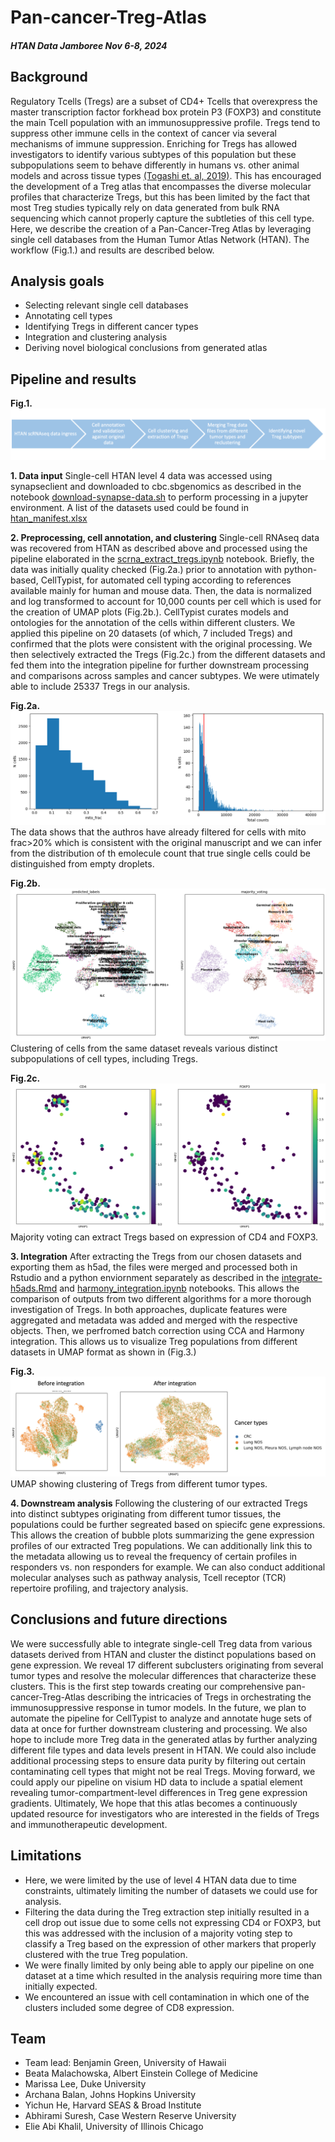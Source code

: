 # Pan-cancer-Treg-Atlas
##### HTAN Data Jamboree Nov 6-8, 2024
## Background
Regulatory Tcells (Tregs) are a subset of CD4+ Tcells that overexpress the master transcription factor forkhead box protein P3 (FOXP3) and constitute the main Tcell population with an immunosuppressive profile. Tregs tend to suppress other immune cells in the context of cancer via several mechanisms of immune suppression. Enriching for Tregs has allowed investigators to identify various subtypes of this population but these subpopulations seem to behave differently in humans vs. other animal models and across tissue types [(Togashi et. al, 2019)](https://www.nature.com/articles/s41571-019-0175-7). This has encouraged the development of a Treg atlas that encompasses the diverse molecular profiles that characterize Tregs, but this has been limited by the fact that most Treg studies typically rely on data generated from bulk RNA sequencing which cannot properly capture the subtleties of this cell type. Here, we describe the creation of a Pan-Cancer-Treg Atlas by leveraging single cell databases from the Human Tumor Atlas Network (HTAN). The workflow (Fig.1.) and results are described below.
## Analysis goals
- Selecting relevant single cell databases
- Annotating cell types
- Identifying Tregs in different cancer types
- Integration and clustering analysis
- Deriving novel biological conclusions from generated atlas

## Pipeline and results
**Fig.1.**
![Alt Text](workflow.png)

**1. Data input**
Single-cell HTAN level 4 data was accessed using synapseclient and downloaded to cbc.sbgenomics as described in the notebook [download-synapse-data.sh](download-synpase-data.sh) to perform processing in a jupyter environment. A list of the datasets used could be found in [htan_manifest.xlsx](htan_manifest.xlsx)

**2. Preprocessing, cell annotation, and clustering**
Single-cell RNAseq data was recovered from HTAN as described above and processed using the pipeline elaborated in the [scrna_extract_tregs.ipynb](scrna_extract_tregs.ipynb) notebook. Briefly, the data was initially quality checked (Fig.2a.) prior to annotation with python-based, CellTypist, for automated cell typing according to references available mainly for human and mouse data. Then, the data is normalized and log transformed to account for 10,000 counts per cell which is used for the creation of UMAP plots (Fig.2b.). CellTypist curates models and ontologies for the annotation of the cells within different clusters. We applied this pipeline on 20 datasets (of which, 7 included Tregs) and confirmed that the plots were consistent with the original processing. We then selectively extracted the Tregs (Fig.2c.) from the different datasets and fed them into the integration pipeline for further downstream processing and comparisons across samples and cancer subtypes. We were utimately able to include 25337 Tregs in our analysis.

**Fig.2a.**
![Alt Text](qc.png)
The data shows that the authros have already filtered for cells with mito frac>20% which is consistent with the original manuscript and we can infer from the distribution of th emolecule count that true single cells could be distinguished from empty droplets.

**Fig.2b.**
![Alt Text](umap.png)
Clustering of cells from the same dataset reveals various distinct subpopulations of cell types, including Tregs.

**Fig.2c.**
![Alt Text](filter_for_treg.png)
Majority voting can extract Tregs based on expression of CD4 and FOXP3.

**3. Integration**
After extracting the Tregs from our chosen datasets and exporting them as h5ad, the files were merged and processed both in Rstudio and a python enviornment separately as described in the [integrate-h5ads.Rmd](integrate-h5ads.Rmd) and [harmony_integration.ipynb](harmony_integration.ipynb) notebooks. This allows the comparison of outputs from two different algorithms for a more thorough investigation of Tregs. In both approaches, duplicate features were aggregated and metadata was added and merged with the respective objects. Then, we perfromed batch correction using CCA and Harmony integration. This allows us to visualize Treg populations from different datasets in UMAP format as shown in (Fig.3.)

**Fig.3.**
![Alt Text](integration.png)
UMAP showing clustering of Tregs from different tumor types.

**4. Downstream analysis**
Following the clustering of our extracted Tregs into distinct subtypes originating from different tumor tissues, the populations could be further segreated based on spiecifc gene expressions. This allows the creation of bubble plots summarizing the gene expression profiles of our extracted Treg populations. We can additionally link this to the metadata allowing us to reveal the frequency of certain profiles in responders vs. non responders for example. We can also conduct additional molecular analyses such as pathway analysis, Tcell receptor (TCR) repertoire profiling, and trajectory analysis.

## Conclusions and future directions
We were successfully able to integrate single-cell Treg data from various datasets derived from HTAN and cluster the distinct populations based on gene expression. We reveal 17 different subclusters originating from several tumor types and resolve the molecular differences that characterize these clusters. This is the first step towards creating our comprehensive pan-cancer-Treg-Atlas describing the intricacies of Tregs in orchestrating the immunosuppressive response in tumor models. In the future, we plan to automate the pipeline for CellTypist to analyze and annotate huge sets of data at once for further downstream clustering and processing. We also hope to include more Treg data in the generated atlas by further analyzing different file types and data levels present in HTAN. We could also include additional processing steps to ensure data purity by filtering out certain contaminating cell types that might not be real Tregs. Moving forward, we could apply our pipeline on visium HD data to include a spatial element revealing tumor-compartment-level differences in Treg gene expression gradients. Ultimately, We hope that this atlas becomes a continuously updated resource for investigators who are interested in the fields of Tregs and immunotherapeutic development.

## Limitations
- Here, we were limited by the use of level 4 HTAN data due to time constraints, ultimately limiting the number of datasets we could use for analysis.
- Filtering the data during the Treg extraction step initially resulted in a cell drop out issue due to some cells not expressing CD4 or FOXP3, but this was addressed with the inclusion of a majority voting step to classify a Treg based on the expression of other markers that properly clustered with the true Treg population.
- We were finally limited by only being able to apply our pipeline on one dataset at a time which resulted in the analysis requiring more time than initially expected.
- We encountered an issue with cell contamination in which one of the clusters included some degree of CD8 expression.

## Team
- Team lead: Benjamin Green, University of Hawaii
- Beata Malachowska, Albert Einstein College of Medicine
- Marissa Lee, Duke University
- Archana Balan, Johns Hopkins University
- Yichun He, Harvard SEAS & Broad Institute
- Abhirami Suresh, Case Western Reserve University
- Elie Abi Khalil, University of Illinois Chicago

